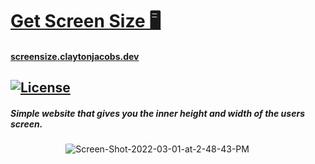 # [Get Screen Size 🖥️](https://screensize.claytonjacobs.dev)

#### [screensize.claytonjacobs.dev](https://screensize.claytonjacobs.dev)

## [![License](https://img.shields.io/badge/License-BSD_3--Clause-blue.svg)](https://opensource.org/licenses/BSD-3-Clause)

##### Simple website that gives you the inner height and width of the users screen.

<a style="  display: block;
  margin-left: auto;
  margin-right: auto;
  width: 65%;">
<img src="https://ibb.co/6NDW2vh" alt="Screen-Shot-2022-03-01-at-2-48-43-PM" style="border-radius:3%">
</a>
